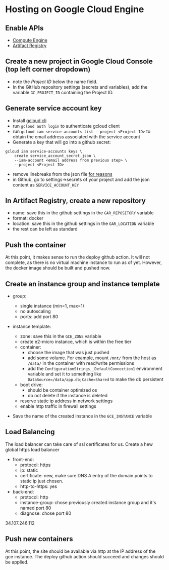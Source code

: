 # Hosting on Google Cloud Engine

## Enable APIs

- [Compute Engine](https://cloud.google.com/compute)
- [Artifact Registry](https://cloud.google.com/artifact-registry)

## Create a new project in Google Cloud Console (top left corner dropdown)

- note the *Project ID* below the name field.
- In the GitHub repository settings (secrets and variables),
    add the variable `GC_PROJECT_ID` containing the Project ID.

## Generate service account key

- Install [gcloud cli](https://cloud.google.com/sdk/gcloud)
- run `gcloud auth login` to authenticate gcloud client
- run `gcloud iam service-accounts list --project <Project ID>`
to obtain the email address associated with the service account
- Generate a key that will go into a github secret:
```
gcloud iam service-accounts keys \
    create service_account_secret.json \
    --iam-account <email address from previous step> \
    --project <Project ID>
```
- remove linebreaks from the json file
    [for reasons](https://github.com/google-github-actions/auth#authenticating-via-service-account-key-json)
- in Github, go to settings->secrets of your project and add the
    json content as `SERVICE_ACCOUNT_KEY`

## In Artifact Registry, create a new repository
- name: save this in the github settings in the `GAR_REPOSITORY` variable
- format: docker
- location: save this in the github settings in the `GAR_LOCATION` variable
- the rest can be left as standard

## Push the container

At this point, it makes sense to run the deploy github action.
It will not complete, as there is no virtual machine instance
to run as of yet. However, the docker image should be built and pushed now.

## Create an instance group and instance template

- group:
    - single instance (min=1, max=1)
    - no autoscaling
    - ports: add port 80
- instance template:
    - zone: save this in the `GCE_ZONE` variable
    - create e2-micro instance, which is within the free tier
    - container: 
        - choose the image that was just pushed
        - add some volume. For example, mount `/mnt/` from the host as `/data/` in the
          container with read/write permissions
        - add the `ConfigurationStrings__DefaultConnection1` environment variable and set it to
          something like `DataSource=/data/app.db;Cache=Shared` to make the db persistent
    - boot drive:
        - should be container optimized os
        - do not delete if the instance is deleted
    - reserve static ip address in network settings
    - enable http traffic in firewall settings

- Save the name of the created instance in the `GCE_INSTANCE` variable

## Load Balancing

The load balancer can take care of ssl certificates for us.
Create a hew global https load balancer

- front-end:
    - protocol: https
    - ip: static
    - certificate: new, make sure DNS A entry of the domain points to static ip just chosen.
    - http-to-https: yes
- back-end:
    - protocol: http
    - instance-group: chose previously created instance group and it's named port 80
    - diagnose: chose port 80

34.107.246.112
## Push new containers

At this point, the site should be available via http
at the IP address of the gce instance.
The deploy github action should succeed
and changes should be applied.
